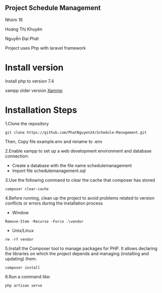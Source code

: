 ## Project Schedule Management
Nhóm 18

Hoàng Thị Khuyên

Nguyễn Đại Phát

Project uses Php with laravel framework
# Install version
Install php to version 7.4

xampp older version [Xammp](https://sourceforge.net/projects/xampp/files/XAMPP%20Windows/7.4.16/)

# Installation Steps
1.Clone the repository

```shell
git clone https://github.com/PhatNguyen24/Schedule-Management.git
```
Then, Copy file example.env and rename to .env

2.Enable xampp to set up a web development environment and database connection:
- Create a database with the file name schedulemanagement
- Import file schedulemanagement.sql

3.Use the following command to clear the cache that composer has stored

```shell
composer clear-cache
```

4.Before running, clean up the project to avoid problems related to version conflicts or errors during the installation process

- Window

```shell
Remove-Item -Recurse -Force .\vendor
```

- Unix/Linux

```shell
rm -rf vendor
```

5.Install the Composer tool to manage packages for PHP. It allows declaring the libraries on which the project depends and managing (installing and updating) them.

```shell
composer install
```

6.Run a command like:

```shell
php artisan serve
```














